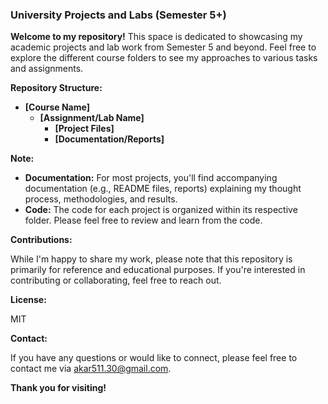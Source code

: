 ### **University Projects and Labs (Semester 5+)**

**Welcome to my repository!** This space is dedicated to showcasing my academic projects and lab work from Semester 5 and beyond. Feel free to explore the different course folders to see my approaches to various tasks and assignments.

**Repository Structure:**

* **[Course Name]**
  * **[Assignment/Lab Name]**
    * **[Project Files]**
    * **[Documentation/Reports]**

**Note:**

* **Documentation:** For most projects, you'll find accompanying documentation (e.g., README files, reports) explaining my thought process, methodologies, and results.
* **Code:** The code for each project is organized within its respective folder. Please feel free to review and learn from the code.

**Contributions:**

While I'm happy to share my work, please note that this repository is primarily for reference and educational purposes. If you're interested in contributing or collaborating, feel free to reach out.

**License:**

MIT

**Contact:**

If you have any questions or would like to connect, please feel free to contact me via akar511.30@gmail.com.

**Thank you for visiting!**
